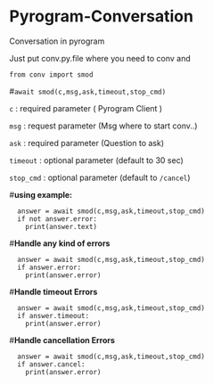 # Pyrogram-Conversation

Conversation in pyrogram 

Just put conv.py.file where you need to conv and

```from conv import smod```

#```await smod(c,msg,ask,timeout,stop_cmd)```

```c``` : required parameter ( Pyrogram Client )

```msg``` : request parameter (Msg where to start conv..)

```ask``` : required parameter (Question to ask)

```timeout``` : optional parameter (default to 30 sec)

```stop_cmd``` : optional parameter (default to ```/cancel```)

#**using example:**

```  
  answer = await smod(c,msg,ask,timeout,stop_cmd)
  if not answer.error:
    print(answer.text)
  ```


#**Handle any kind of errors**

```
  answer = await smod(c,msg,ask,timeout,stop_cmd)
  if answer.error:
    print(answer.error)
  ```

#**Handle timeout Errors**

```
  answer = await smod(c,msg,ask,timeout,stop_cmd)
  if answer.timeout:
    print(answer.error)
  ```

#**Handle cancellation Errors**

```
  answer = await smod(c,msg,ask,timeout,stop_cmd)
  if answer.cancel:
    print(answer.error)
  ```




